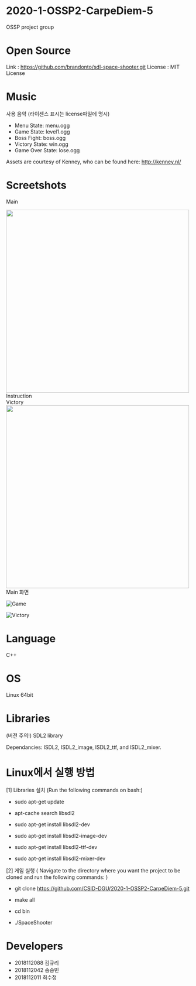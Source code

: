 
# 2020-1-OSSP2-CarpeDiem-5
OSSP project group

Open Source
=================

Link : https://github.com/brandonto/sdl-space-shooter.git
License : MIT License


Music
=================

사용 음악 (라이센스 표시는 license파일에 명시)

- Menu State: menu.ogg
- Game State: level1.ogg
- Boss Fight: boss.ogg
- Victory State: win.ogg
- Game Over State: lose.ogg

Assets are courtesy of Kenney, who can be found here: http://kenney.nl/


Screetshots
=================
Main 
<div>
<img width="500" src="https://user-images.githubusercontent.com/59468208/85220193-901daa00-b3e4-11ea-84d1-50b0a3ccd75e.png">
</div>
Instruction
<div>
<img width="500 src="https://user-images.githubusercontent.com/59468208/85220404-1b4b6f80-b3e6-11ea-87dc-5beb729bdfdc.png">
</div>
 Victory                                                                                                                        
<div>                                                                                                                        
<img width="500" src="https://user-images.githubusercontent.com/59468208/85220474-b80e0d00-b3e6-11ea-9726-5d43faa8e300.png">              </div>                                                                                                                                                                                                                                                     
Main 화면 

![Game]()

![Victory]()

Language
=================

C++


OS
=================

Linux 64bit


Libraries
=================

(버전 주의!) SDL2 library

Dependancies: lSDL2, lSDL2_image, lSDL2_ttf, and lSDL2_mixer.


Linux에서 실행 방법
=================

[1] Libraries 설치 (Run the following commands on bash:)

- sudo apt-get update

- apt-cache search libsdl2

- sudo apt-get install libsdl2-dev

- sudo apt-get install libsdl2-image-dev

- sudo apt-get install libsdl2-ttf-dev

- sudo apt-get install libsdl2-mixer-dev

[2] 게임 실행 ( Navigate to the directory where you want the project to be cloned
   and run the following commands: )

- git clone https://github.com/CSID-DGU/2020-1-OSSP2-CarpeDiem-5.git

- make all

- cd bin

- ./SpaceShooter


Developers
=================

- 2018112088 김규리
- 2018112042 송승민
- 2018112011 최수정 

